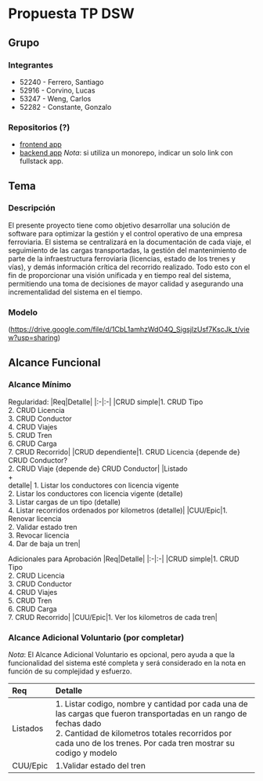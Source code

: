 # Propuesta TP DSW

## Grupo

### Integrantes
* 52240 - Ferrero, Santiago
* 52916 - Corvino, Lucas
* 53247 - Weng, Carlos
* 52282 - Constante, Gonzalo

### Repositorios (?)
* [frontend app](http://hyperlinkToGithubOrGitlab)
* [backend app](http://hyperlinkToGihubOrGitlab)
*Nota*: si utiliza un monorepo, indicar un solo link con fullstack app.



## Tema
### Descripción
El presente proyecto tiene como objetivo desarrollar una solución de software para optimizar la gestión y el control operativo de una empresa ferroviaria. El sistema se centralizará en la documentación de cada viaje, el seguimiento de las cargas transportadas, la gestión del mantenimiento de parte de la infraestructura ferroviaria (licencias, estado de los trenes y vías), y demás información crítica del recorrido realizado. Todo esto con el fin de proporcionar una visión unificada y en tiempo real del sistema, permitiendo una toma de decisiones de mayor calidad y asegurando una incrementalidad del sistema en el tiempo. 

### Modelo
(https://drive.google.com/file/d/1CbL1amhzWdO4Q_SigsjlzUsf7KscJk_t/view?usp=sharing)

## Alcance Funcional

### Alcance Mínimo 

Regularidad:
|Req|Detalle|
|:-|:-|
|CRUD simple|1. CRUD Tipo<br>2. CRUD Licencia<br>3. CRUD Conductor<br>4. CRUD Viajes<br>5. CRUD Tren<br>6. CRUD Carga<br>7. CRUD Recorrido|
|CRUD dependiente|1. CRUD Licencia {depende de} CRUD Conductor?<br>2. CRUD Viaje {depende de} CRUD Conductor|
|Listado<br>+<br>detalle| 1. Listar los conductores con licencia vigente<br>2. Listar los conductores con licencia vigente (detalle)<br>3. Listar cargas de un tipo (detalle)<br>4. Listar recorridos ordenados por kilometros (detalle)|
|CUU/Epic|1. Renovar licencia<br>2. Validar estado tren<br>3. Revocar licencia<br>4. Dar de baja un tren|


Adicionales para Aprobación
|Req|Detalle|
|:-|:-|
|CRUD simple|1. CRUD Tipo<br>2. CRUD Licencia<br>3. CRUD Conductor<br>4. CRUD Viajes<br>5. CRUD Tren<br>6. CRUD Carga<br>7. CRUD Recorrido|
|CUU/Epic|1. Ver los kilometros de cada tren|


### Alcance Adicional Voluntario (por completar)

*Nota*: El Alcance Adicional Voluntario es opcional, pero ayuda a que la funcionalidad del sistema esté completa y será considerado en la nota en función de su complejidad y esfuerzo.

|Req|Detalle|
|:-|:-|
|Listados |1. Listar codigo, nombre y cantidad por cada una de las cargas que fueron transportadas en un rango de fechas dado <br>2. Cantidad de kilometros totales recorridos por cada uno de los trenes. Por cada tren mostrar su codigo y modelo|
|CUU/Epic|1.Validar estado del tren <br>|

